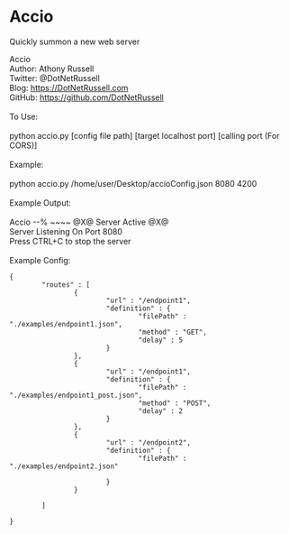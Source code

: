 # Accio
Quickly summon a new web server 


Accio</br>
Author: Athony Russell</br>
Twitter: @DotNetRussell</br>
Blog: https://DotNetRussell.com</br>
GitHub: https://github.com/DotNetRussell</br>
</br>
To Use:</br>
</br>
python accio.py [config file path] [target localhost port] [calling port (For CORS)]</br>
</br>
Example:</br>
</br>
python accio.py /home/user/Desktop/accioConfig.json 8080 4200</br>
</br>
Example Output:</br>
</br>
Accio --% ~~~~ @X@ Server Active @X@</br>
Server Listening On Port 8080</br>
Press CTRL+C to stop the server
<br/>
<br/>
Example Config:</br>
```
{
        "routes" : [
                {
                        "url" : "/endpoint1",
                        "definition" : {
                                "filePath" : "./examples/endpoint1.json",
                                "method" : "GET",
                                "delay" : 5
                        }
                },
                {
                        "url" : "/endpoint1",
                        "definition" : {
                                "filePath" : "./examples/endpoint1_post.json",
                                "method" : "POST",
                                "delay" : 2
                        }
                },
                {
                        "url" : "/endpoint2",
                        "definition" : {
                                "filePath" : "./examples/endpoint2.json"

                        }
                }

        ]

}

```

